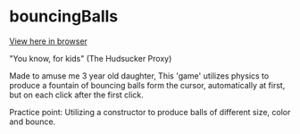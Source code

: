 # bouncingBalls

<a href="https://rawgit.com/stephenjukes/bouncingBalls/master/index.html">View here in browser</a>

"You know, for kids" (The Hudsucker Proxy)

Made to amuse me 3 year old daughter, This 'game' utilizes physics to produce a fountain of bouncing balls form the cursor, automatically at first, but on each click after the first click.

Practice point: Utilizing a constructor to produce balls of different size, color and bounce.
